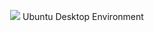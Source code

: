 <p align="center">
<img src="https://github.com/wahasa/Ubuntu/raw/main/modded/ubuntu/ubuntu.jpg"</br>
Ubuntu Desktop Environment</p>

